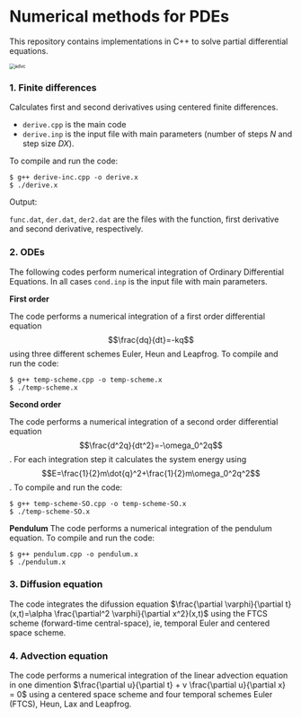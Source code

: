 # Numerical methods for PDEs

This repository contains implementations in C++ to solve partial differential equations.

<img src="advc.gif" alt="advc" align="center" style="zoom:60%;" />

### 1. Finite differences

Calculates first and second derivatives using centered finite differences.

* `derive.cpp` is the main code
* `derive.inp` is the input file with main parameters (number of steps $N$ and step size $DX$).

To compile and run the code:

```
$ g++ derive-inc.cpp -o derive.x
$ ./derive.x
```
Output:

`func.dat`, `der.dat`, `der2.dat` are the files with the function, first derivative and second derivative, respectively.

### 2. ODEs

The following codes perform numerical integration of Ordinary Differential Equations. In all cases `cond.inp` is the input file with main parameters.

**First order**

The code performs a numerical integration of a first order differential equation $$\frac{dq}{dt}=-kq$$ using three different schemes Euler, Heun and Leapfrog.
To compile and run the code:

```
$ g++ temp-scheme.cpp -o temp-scheme.x
$ ./temp-scheme.x
```
**Second order**

The code performs a numerical integration of a second order differential equation $$\frac{d^2q}{dt^2}=-\omega_0^2q$$. For each integration step it calculates the system energy using $$E=\frac{1}{2}m\dot{q}^2+\frac{1}{2}m\omega_0^2q^2$$.
To compile and run the code:

```
$ g++ temp-scheme-SO.cpp -o temp-scheme-SO.x
$ ./temp-scheme-SO.x
```
**Pendulum**
The code performs a numerical integration of the pendulum equation.
To compile and run the code:

```
$ g++ pendulum.cpp -o pendulum.x
$ ./pendulum.x
```


### 3. Diffusion equation

The code integrates the difussion equation $\frac{\partial \varphi}{\partial t}(x,t)=\alpha \frac{\partial^2 \varphi}{\partial x^2}(x,t)$ using the FTCS scheme (forward-time central-space), ie, temporal Euler and centered space scheme. 



### 4. Advection equation 

The code performs a numerical integration of the linear advection equation in one dimention $\frac{\partial u}{\partial t} + v \frac{\partial u}{\partial x} = 0$ using a centered space scheme and four temporal schemes Euler (FTCS), Heun, Lax and Leapfrog.

